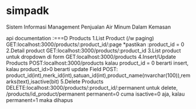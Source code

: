 # simpadk
Sistem Informasi Management Penjualan Air Minum Dalam Kemasan

api documentation
:===D Products
1.List Product (/w paging)
	GET:localhost:3000/products/:product_id/:page
	*pastikan :product_id = 0
2.Detail product 
	GET:localhost:3000/products/:product_id
3.List product untuk dropdown di form
	GET:localhost:3000/products
4.Insert/Update Products
	POST:localhost:3000/products
	kalau product_id = 0 berarti insert, kalau product_id>0 berarti update
	Field POST: product_id(int),merk_id(int),satuan_id(int),product_name(nvarchar(100)),remarks(text),isactive(bit)
5.Delete Products
	DELETE:localhost:3000/products/:product_id/:permanent
	untuk delete, /products/id_product/permanent permanent=0 cuma isactive=0 aja, kalau permanent=1 maka dihapus